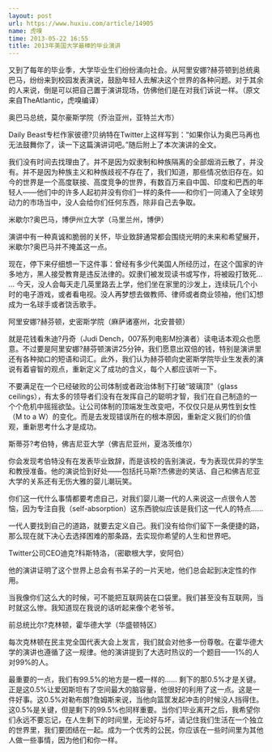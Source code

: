 ```yaml
---
layout: post
url: https://www.huxiu.com/article/14905
name: 虎嗅
time: 2013-05-22 16:55
title: 2013年美国大学最棒的毕业演讲
---
```

又到了每年的毕业季，大学毕业生们纷纷涌向社会。从阿里安娜?赫芬顿到总统奥巴马，纷纷来到校园发表演说，鼓励年轻人去解决这个世界的各种问题。对于其余的人来说，倒是可以把自己置于演讲现场，仿佛他们是在对我们诉说一样。（原文来自TheAtlantic，虎嗅编译）

奥巴马总统，莫尔豪斯学院（乔治亚州，亚特兰大市）

Daily Beast专栏作家彼德?贝纳特在Twitter上这样写到：“如果你认为奥巴马再也无法鼓舞你了，读一下这篇演讲词吧。”随后附上了本次演讲的全文。

我们没有时间去找理由了。并不是因为奴隶制和种族隔离的全部烟消云散了，并没有。并不是因为种族主义和种族歧视不存在了，我们知道，那些情况依旧存在。如今的世界是一个高度联接、高度竞争的世界，有数百万来自中国、印度和巴西的年轻人——他们中的许多人起初并没有你们一样的条件——和你们一同涌入了全球劳动力的市场当中，没人会给你们任何东西，除非自己去争取。

米歇尔?奥巴马，博伊州立大学（马里兰州，博伊）

演讲中有一种真诚和脆弱的关怀，毕业致辞通常都会围绕光明的未来和希望展开，米歇尔?奥巴马并不掩盖这一点。

现在，停下来仔细想一下这件事：曾经有多少代美国人所经历过，在这个国家的许多地方，黑人接受教育是违反法律的。奴隶们被发现读书或写作，将被殴打致死... ... 今天，没人会每天走几英里路去上学，他们坐在家里的沙发上，连续玩几个小时的电子游戏，或者看电视。没人再梦想去做教师、律师或者商业领袖，他们幻想成为一名球手或者饶舌歌手。

阿里安娜?赫芬顿，史密斯学院（麻萨诸塞州，北安普顿）

就是花钱看朱迪?丹奇（Judi Dench，007系列电影M扮演者）读电话本观众也愿意。不过要是阿里安娜?赫芬顿演讲25分钟，我们愿意出双倍的钱，特别是演讲里还有各种拗口的短语和词汇。此外，我们认为赫芬顿向史密斯学院毕业生发表的演说有着睿智的观点，重新定义了成功的含义，每个人都应该听一下。

不要满足在一个已经破败的公司体制或者政治体制下打破“玻璃顶”（glass ceilings），有太多的领导者们没有在发挥自己的聪明才智，我们在自己制造的一个个危机中摇摇欲坠。让公司体制的顶端发生改变吧，不仅仅只是从男性到女性（M to a W）的变化。而是去发现错误所在的根本原因，重新定义我们的价值观，重新思考什么才是成功。

斯蒂芬?考伯特，佛吉尼亚大学（佛吉尼亚州，夏洛茨维尔）

你会发现考伯特没有在发表毕业致辞，而是该校的告别演说，专为表现优异的学生和教授准备。他的演说恰到好处——包括托马斯?杰佛逊的笑话、自己和佛吉尼亚大学的关系还有无伤大雅的婴儿潮玩笑。

你们这一代什么事情都要考虑自己，对我们婴儿潮一代的人来说这一点很令人苦恼，因为专注自我（self-absorption）这东西貌似应该是我们这一代人的特点……

一代人要找到自己的道路，就要去定义自己。我们没有给你们留下一条便捷的路，那么现在就下决心去选择困难的那条路，去实现你希望的人生和世界吧。

Twitter公司CEO迪克?科斯特洛，（密歇根大学，安阿伯）

他的演讲证明了这个世界上总会有书呆子的一片天地，他们总会起到决定性的作用。

当我像你们这么大的时候，可不能把互联网装在口袋里。我们甚至没有互联网，当时就这么惨。我知道现在我说的话听起来像个老爷爷。

前总统比尔?克林顿，霍华德大学（华盛顿特区）

每次克林顿在民主党全国代表大会上发言，我们就会对他多一份尊敬。在霍华德大学的演讲也遵循了这一规律。他的演讲提到了大选时热议的一个题目——1%的人对99%的人。

最重要的一点，我们有99.5%的地方是一模一样的…… 剩下的那0.5%才是关键。正是这0.5%让爱因斯坦有了空间最大的脑容量，他很好的利用了这一点。这是一件好事。这0.5%对勒布朗?詹姆斯来说，当他向篮筐发起冲击的时候没人挡得住。这0.5%是关键，但是剩下的99.5%也同样重要。当你们毕业离开之后，我希望你们永远不要忘记，在人生剩下的时间里，无论好与坏，请记住我们生活在一个独立的世界里，我们要团结在一起。成为一个优秀的公民，你应该在一些时间里为其他人做一些事情，因为他们和你一样。

